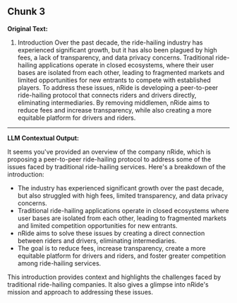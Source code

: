 ## Chunk 3

**Original Text:**

1. Introduction
Over the past decade, the ride-hailing industry has experienced significant growth, but it has also been
plagued by high fees, a lack of transparency, and data privacy concerns. Traditional ride-hailing applications operate in closed ecosystems, where their user bases are isolated from each other, leading to fragmented markets and limited opportunities for new entrants to compete with established players. To address these issues, nRide is developing a peer-to-peer ride-hailing protocol that connects riders and
drivers directly, eliminating intermediaries. By removing middlemen, nRide aims to reduce fees and increase transparency, while also creating a more equitable platform for drivers and riders.

---

**LLM Contextual Output:**

It seems you've provided an overview of the company nRide, which is proposing a peer-to-peer ride-hailing protocol to address some of the issues faced by traditional ride-hailing services. Here's a breakdown of the introduction:

* The industry has experienced significant growth over the past decade, but also struggled with high fees, limited transparency, and data privacy concerns.
* Traditional ride-hailing applications operate in closed ecosystems where user bases are isolated from each other, leading to fragmented markets and limited competition opportunities for new entrants.
* nRide aims to solve these issues by creating a direct connection between riders and drivers, eliminating intermediaries.
* The goal is to reduce fees, increase transparency, create a more equitable platform for drivers and riders, and foster greater competition among ride-hailing services.

This introduction provides context and highlights the challenges faced by traditional ride-hailing companies. It also gives a glimpse into nRide's mission and approach to addressing these issues.
